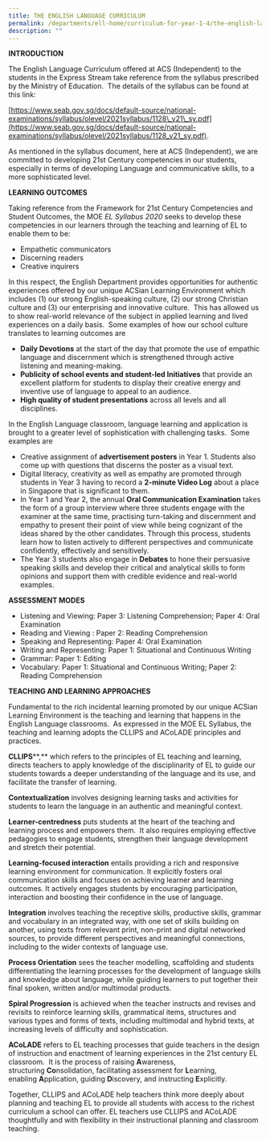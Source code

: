 ```yaml
---
title: THE ENGLISH LANGUAGE CURRICULUM
permalink: /departments/ell-home/curriculum-for-year-1-4/the-english-language-curriculum/
description: ""
---
```

**INTRODUCTION**

The English Language Curriculum offered at ACS (Independent) to the students in the Express Stream take reference from the syllabus prescribed by the Ministry of Education.  The details of the syllabus can be found at this link:

[https://www.seab.gov.sg/docs/default-source/national-examinations/syllabus/olevel/2021syllabus/1128\_y21\_sy.pdf](https://www.seab.gov.sg/docs/default-source/national-examinations/syllabus/olevel/2021syllabus/1128_y21_sy.pdf).

As mentioned in the syllabus document, here at ACS (Independent), we are committed to developing 21st Century competencies in our students, especially in terms of developing Language and communicative skills, to a more sophisticated level.

**LEARNING OUTCOMES**

Taking reference from the Framework for 21st Century Competencies and Student Outcomes, the MOE _EL Syllabus 2020_ seeks to develop these competencies in our learners through the teaching and learning of EL to enable them to be:

*   Empathetic communicators
*   Discerning readers
*   Creative inquirers

In this respect, the English Department provides opportunities for authentic experiences offered by our unique ACSian Learning Environment which includes (1) our strong English-speaking culture, (2) our strong Christian culture and (3) our enterprising and innovative culture.  This has allowed us to show real-world relevance of the subject in applied learning and lived experiences on a daily basis.  Some examples of how our school culture translates to learning outcomes are

*   **Daily Devotions** at the start of the day that promote the use of empathic language and discernment which is strengthened through active listening and meaning-making.
*   **Publicity of school events and student-led Initiatives** that provide an excellent platform for students to display their creative energy and inventive use of language to appeal to an audience.
*   **High quality of student presentations** across all levels and all disciplines.

In the English Language classroom, language learning and application is brought to a greater level of sophistication with challenging tasks.  Some examples are

*   Creative assignment of **advertisement posters** in Year 1. Students also come up with questions that discerns the poster as a visual text.
*   Digital literacy, creativity as well as empathy are promoted through students in Year 3 having to record a **2-minute Video Log** about a place in Singapore that is significant to them.
*   In Year 1 and Year 2, the annual **Oral Communication Examination** takes the form of a group interview where three students engage with the examiner at the same time, practising turn-taking and discernment and empathy to present their point of view while being cognizant of the ideas shared by the other candidates. Through this process, students learn how to listen actively to different perspectives and communicate confidently, effectively and sensitively.
*   The Year 3 students also engage in **Debates** to hone their persuasive speaking skills and develop their critical and analytical skills to form opinions and support them with credible evidence and real-world examples.

**ASSESSMENT MODES**

*   Listening and Viewing: Paper 3: Listening Comprehension; Paper 4: Oral Examination
*   Reading and Viewing : Paper 2: Reading Comprehension
*   Speaking and Representing: Paper 4: Oral Examination
*   Writing and Representing: Paper 1: Situational and Continuous Writing
*   Grammar: Paper 1: Editing
*   Vocabulary: Paper 1: Situational and Continuous Writing; Paper 2: Reading Comprehension

**TEACHING AND LEARNING APPROACHES**

Fundamental to the rich incidental learning promoted by our unique ACSian Learning Environment is the teaching and learning that happens in the English Language classrooms.  As expressed in the MOE EL Syllabus, the teaching and learning adopts the CLLIPS and ACoLADE principles and practices.

**CLLIPS****,** which refers to the principles of EL teaching and learning, directs teachers to apply knowledge of the disciplinarity of EL to guide our students towards a deeper understanding of the language and its use, and facilitate the transfer of learning.

**Contextualization** involves designing learning tasks and activities for students to learn the language in an authentic and meaningful context.

**Learner-centredness** puts students at the heart of the teaching and learning process and empowers them.  It also requires employing effective pedagogies to engage students, strengthen their language development and stretch their potential.

**Learning-focused interaction** entails providing a rich and responsive learning environment for communication. It explicitly fosters oral communication skills and focuses on achieving learner and learning outcomes. It actively engages students by encouraging participation, interaction and boosting their confidence in the use of language.

**Integration** involves teaching the receptive skills, productive skills, grammar and vocabulary in an integrated way, with one set of skills building on another, using texts from relevant print, non-print and digital networked sources, to provide different perspectives and meaningful connections, including to the wider contexts of language use.

**Process Orientation** sees the teacher modelling, scaffolding and students differentiating the learning processes for the development of language skills and knowledge about language, while guiding learners to put together their final spoken, written and/or multimodal products.

**Spiral Progression** is achieved when the teacher instructs and revises and revisits to reinforce learning skills, grammatical items, structures and various types and forms of texts, including multimodal and hybrid texts, at increasing levels of difficulty and sophistication.

**ACoLADE** refers to EL teaching processes that guide teachers in the design of instruction and enactment of learning experiences in the 21st century EL classroom.  It is the process of raising **A**wareness, structuring **Co**nsolidation, facilitating assessment for **L**earning, enabling **A**pplication, guiding **D**iscovery, and instructing **E**xplicitly.

Together, CLLIPS and ACoLADE help teachers think more deeply about planning and teaching EL to provide all students with access to the richest curriculum a school can offer. EL teachers use CLLIPS and ACoLADE thoughtfully and with flexibility in their instructional planning and classroom teaching.